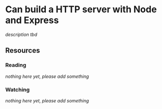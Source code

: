 # Can build a HTTP server with Node and Express

_description tbd_

## Resources

### Reading

_nothing here yet, please add something_

### Watching

_nothing here yet, please add something_
